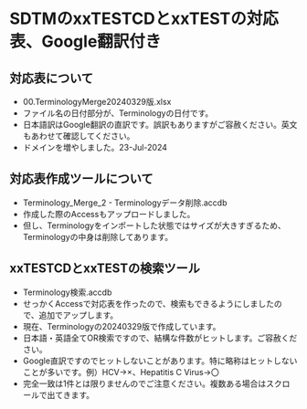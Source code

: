 # SDTMのxxTESTCDとxxTESTの対応表、Google翻訳付き
## 対応表について
- 00.TerminologyMerge20240329版.xlsx
- ファイル名の日付部分が、Terminologyの日付です。
- 日本語訳はGoogle翻訳の直訳です。誤訳もありますがご容赦ください。英文もあわせて確認してください。
- ドメインを増やしました。23-Jul-2024
## 対応表作成ツールについて
- Terminology_Merge_2 - Terminologyデータ削除.accdb
- 作成した際のAccessもアップロードしました。
- 但し、Terminologyをインポートした状態ではサイズが大きすぎるため、Terminologyの中身は削除してあります。
## <New> xxTESTCDとxxTESTの検索ツール
- Terminology検索.accdb
- せっかくAccessで対応表を作ったので、検索もできるようにしましたので、追加でアップします。
- 現在、Terminologyの20240329版で作成しています。
- 日本語・英語全てOR検索ですので、結構な件数がヒットします。ご容赦ください。
- Google直訳ですのでヒットしないことがあります。特に略称はヒットしないことが多いです。例）HCV→×、Hepatitis C Virus→〇
- 完全一致は1件とは限りませんのでご注意ください。複数ある場合はスクロールで出てきます。
